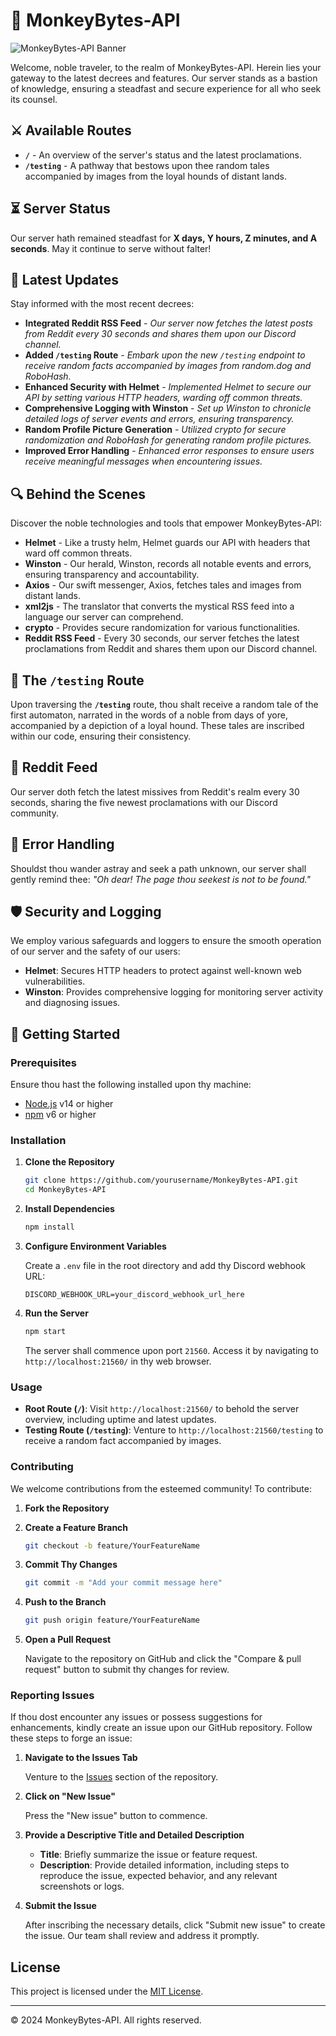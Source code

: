 # 📜 MonkeyBytes-API

![MonkeyBytes-API Banner](https://cdn.discordapp.com/banners/1051503632677359686/0d039ec11c1709a1c1987bfbcaad6e7c.png?size=1024&format=webp&quality=lossless&width=0&height=256)

Welcome, noble traveler, to the realm of MonkeyBytes-API. Herein lies your gateway to the latest decrees and features. Our server stands as a bastion of knowledge, ensuring a steadfast and secure experience for all who seek its counsel.

## ⚔️ Available Routes

- **`/`** - An overview of the server's status and the latest proclamations.
- **`/testing`** - A pathway that bestows upon thee random tales accompanied by images from the loyal hounds of distant lands.

## ⏳ Server Status

Our server hath remained steadfast for **X days, Y hours, Z minutes, and A seconds**. May it continue to serve without falter!

## 📰 Latest Updates

Stay informed with the most recent decrees:

- **Integrated Reddit RSS Feed** - *Our server now fetches the latest posts from Reddit every 30 seconds and shares them upon our Discord channel.*
- **Added `/testing` Route** - *Embark upon the new `/testing` endpoint to receive random facts accompanied by images from random.dog and RoboHash.*
- **Enhanced Security with Helmet** - *Implemented Helmet to secure our API by setting various HTTP headers, warding off common threats.*
- **Comprehensive Logging with Winston** - *Set up Winston to chronicle detailed logs of server events and errors, ensuring transparency.*
- **Random Profile Picture Generation** - *Utilized crypto for secure randomization and RoboHash for generating random profile pictures.*
- **Improved Error Handling** - *Enhanced error responses to ensure users receive meaningful messages when encountering issues.*

## 🔍 Behind the Scenes

Discover the noble technologies and tools that empower MonkeyBytes-API:

- **Helmet** - Like a trusty helm, Helmet guards our API with headers that ward off common threats.
- **Winston** - Our herald, Winston, records all notable events and errors, ensuring transparency and accountability.
- **Axios** - Our swift messenger, Axios, fetches tales and images from distant lands.
- **xml2js** - The translator that converts the mystical RSS feed into a language our server can comprehend.
- **crypto** - Provides secure randomization for various functionalities.
- **Reddit RSS Feed** - Every 30 seconds, our server fetches the latest proclamations from Reddit and shares them upon our Discord channel.

## 📖 The `/testing` Route

Upon traversing the **`/testing`** route, thou shalt receive a random tale of the first automaton, narrated in the words of a noble from days of yore, accompanied by a depiction of a loyal hound. These tales are inscribed within our code, ensuring their consistency.

## 📡 Reddit Feed

Our server doth fetch the latest missives from Reddit's realm every 30 seconds, sharing the five newest proclamations with our Discord community.

## 🚫 Error Handling

Shouldst thou wander astray and seek a path unknown, our server shall gently remind thee: *"Oh dear! The page thou seekest is not to be found."*

## 🛡️ Security and Logging

We employ various safeguards and loggers to ensure the smooth operation of our server and the safety of our users:

- **Helmet**: Secures HTTP headers to protect against well-known web vulnerabilities.
- **Winston**: Provides comprehensive logging for monitoring server activity and diagnosing issues.

## 🚀 Getting Started

### Prerequisites

Ensure thou hast the following installed upon thy machine:

- [Node.js](https://nodejs.org/en/) v14 or higher
- [npm](https://www.npmjs.com/) v6 or higher

### Installation

1. **Clone the Repository**

    ```bash
    git clone https://github.com/yourusername/MonkeyBytes-API.git
    cd MonkeyBytes-API
    ```

2. **Install Dependencies**

    ```bash
    npm install
    ```

3. **Configure Environment Variables**

    Create a `.env` file in the root directory and add thy Discord webhook URL:

    ```env
    DISCORD_WEBHOOK_URL=your_discord_webhook_url_here
    ```

4. **Run the Server**

    ```bash
    npm start
    ```

    The server shall commence upon port `21560`. Access it by navigating to `http://localhost:21560/` in thy web browser.

### Usage

- **Root Route (`/`)**: Visit `http://localhost:21560/` to behold the server overview, including uptime and latest updates.
- **Testing Route (`/testing`)**: Venture to `http://localhost:21560/testing` to receive a random fact accompanied by images.

### Contributing

We welcome contributions from the esteemed community! To contribute:

1. **Fork the Repository**

2. **Create a Feature Branch**

    ```bash
    git checkout -b feature/YourFeatureName
    ```

3. **Commit Thy Changes**

    ```bash
    git commit -m "Add your commit message here"
    ```

4. **Push to the Branch**

    ```bash
    git push origin feature/YourFeatureName
    ```

5. **Open a Pull Request**

    Navigate to the repository on GitHub and click the "Compare & pull request" button to submit thy changes for review.

### Reporting Issues

If thou dost encounter any issues or possess suggestions for enhancements, kindly create an issue upon our GitHub repository. Follow these steps to forge an issue:

1. **Navigate to the Issues Tab**

    Venture to the [Issues](https://github.com/yourusername/MonkeyBytes-API/issues) section of the repository.

2. **Click on "New Issue"**

    Press the "New issue" button to commence.

3. **Provide a Descriptive Title and Detailed Description**

    - **Title**: Briefly summarize the issue or feature request.
    - **Description**: Provide detailed information, including steps to reproduce the issue, expected behavior, and any relevant screenshots or logs.

4. **Submit the Issue**

    After inscribing the necessary details, click "Submit new issue" to create the issue. Our team shall review and address it promptly.

## License

This project is licensed under the [MIT License](LICENSE).

---

&copy; 2024 MonkeyBytes-API. All rights reserved.
